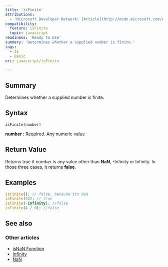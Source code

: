 ```yaml
---
title: 'isFinite'
attributions:
  - 'Microsoft Developer Network: [Article](http://msdn.microsoft.com/en-us/library/ie/h5s8dazc(v=vs.94).aspx)'
compatibility:
  feature: isFinite
  topic: javascript
readiness: 'Ready to Use'
summary: 'Determines whether a supplied number is finite.'
tags:
  - JS
  - Basic
uri: javascript/isFinite

---
```

## Summary

Determines whether a supplied number is finite.

## Syntax

    isFinite(number)

**number**
:   Required. Any numeric value

## Return Value

Returns true if *number* is any value other than **NaN**, -Infinity or Infinity. In those three cases, it returns **false**.

## Examples

``` js
isFinite(); // false, because its NaN
isFinite(42); // true
isFinite(-Infinity); //false
isFinite(4 / 0); //false
```

## See also

### Other articles

-   [isNaN Function](/javascript/isNaN)
-   [Infinity](/javascript/Infinity)
-   [NaN](/javascript/NaN)

